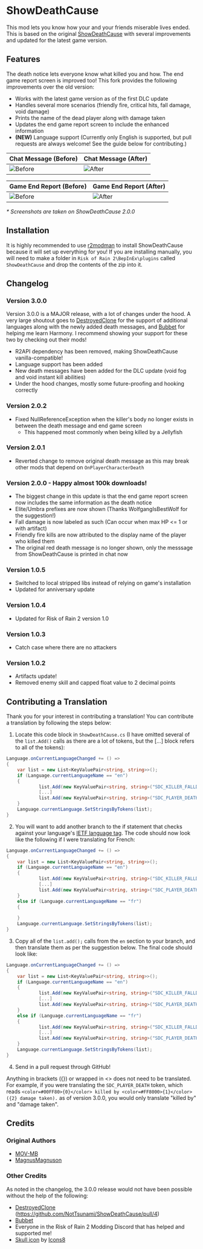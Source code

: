 # ShowDeathCause
This mod lets you know how your and your friends miserable lives ended. This is based on the original [ShowDeathCause](https://github.com/MOV-MB/ShowDeathCause) with several improvements and updated for the latest game version.

## Features
The death notice lets everyone know what killed you and how. The end game report screen is improved too! This fork provides the following improvements over the old version:
- Works with the latest game version as of the first DLC update
- Handles several more scenarios (friendly fire, critical hits, fall damage, void damage)
- Prints the name of the dead player along with damage taken
- Updates the end game report screen to include the enhanced information
- **(NEW)** Language support (Currently only English is supported, but pull requests are always welcome! See the guide below for contributing.)

| Chat Message (Before) | Chat Message (After) |
| ----- | ----- |
| ![Before](https://raw.githubusercontent.com/NotTsunami/ShowDeathCause/master/Images/ExampleChatBefore.jpg) | ![After](https://raw.githubusercontent.com/NotTsunami/ShowDeathCause/master/Images/ExampleChatAfter.jpg) |

| Game End Report (Before) | Game End Report (After) |
| ------ | ------ |
| ![Before](https://raw.githubusercontent.com/NotTsunami/ShowDeathCause/master/Images/ExampleBefore.jpg) | ![After](https://raw.githubusercontent.com/NotTsunami/ShowDeathCause/master/Images/ExampleAfter.jpg) |

_* Screenshots are taken on ShowDeathCause 2.0.0_

## Installation
It is highly recommended to use [r2modman](https://thunderstore.io/package/ebkr/r2modman/) to install ShowDeathCause because it will set up everything for you! If you are installing manually, you will need to make a folder in `Risk of Rain 2\BepInEx\plugins` called `ShowDeathCause` and drop the contents of the zip into it.

## Changelog
### Version 3.0.0
Version 3.0.0 is a MAJOR release, with a lot of changes under the hood. A very large shoutout goes to [DestroyedClone](https://github.com/DestroyedClone) for the support of additional languages along with the newly added death messages, and [Bubbet](https://github.com/Bubbet) for helping me learn Harmony. I recommend showing your support for these two by checking out their mods!
- R2API dependency has been removed, making ShowDeathCause vanilla-compatible!
- Language support has been added
- New death messages have been added for the DLC update (void fog and void instant kill abilities)
- Under the hood changes, mostly some future-proofing and hooking correctly

### Version 2.0.2
- Fixed NullReferenceException when the killer's body no longer exists in between the death message and end game screen
    - This happened most commonly when being killed by a Jellyfish

### Version 2.0.1
- Reverted change to remove original death message as this may break other mods that depend on `OnPlayerCharacterDeath`

### Version 2.0.0 - Happy almost 100k downloads!
- The biggest change in this update is that the end game report screen now includes the same information as the death notice
- Elite/Umbra prefixes are now shown (Thanks WolfgangIsBestWolf for the suggestion!)
- Fall damage is now labeled as such (Can occur when max HP <= 1 or with artifact)
- Friendly fire kills are now attributed to the display name of the player who killed them
- The original red death message is no longer shown, only the messsage from ShowDeathCause is printed in chat now

### Version 1.0.5
- Switched to local stripped libs instead of relying on game's installation
- Updated for anniversary update

### Version 1.0.4
- Updated for Risk of Rain 2 version 1.0

### Version 1.0.3
- Catch case where there are no attackers

### Version 1.0.2
- Artifacts update!
- Removed enemy skill and capped float value to 2 decimal points

## Contributing a Translation

Thank you for your interest in contributing a translation! You can contribute a translation by following the steps below:

1. Locate this code block in `ShowDeathCause.cs` (I have omitted several of the `list.Add()` calls as there are a lot of tokens, but the [...] block refers to all of the tokens):
```csharp
Language.onCurrentLanguageChanged += () =>
{
    var list = new List<KeyValuePair<string, string>>();
    if (Language.currentLanguageName == "en")
    {
            list.Add(new KeyValuePair<string, string>("SDC_KILLER_FALLDAMAGE", "<color=#964B00>Fall Damage</color>"));
            [...]
            list.Add(new KeyValuePair<string, string>("SDC_PLAYER_DEATH_VOID", "<color=#621e7d>JAILED!</color> <color=#00FF80>{0}</color> killed by <color=#FF8000>{1}</color>."));
    }
    Language.currentLanguage.SetStringsByTokens(list);
}
```
2. You will want to add another branch to the if statement that checks against your language's [IETF language tag](https://en.wikipedia.org/wiki/IETF_language_tag). The code should now look like the following if I were translating for French:
```csharp
Language.onCurrentLanguageChanged += () =>
{
    var list = new List<KeyValuePair<string, string>>();
    if (Language.currentLanguageName == "en")
    {
            list.Add(new KeyValuePair<string, string>("SDC_KILLER_FALLDAMAGE", "<color=#964B00>Fall Damage</color>"));
            [...]
            list.Add(new KeyValuePair<string, string>("SDC_PLAYER_DEATH_VOID", "<color=#621e7d>JAILED!</color> <color=#00FF80>{0}</color> killed by <color=#FF8000>{1}</color>."));
    }
    else if (Language.currentLanguageName == "fr")
    {
    
    }
    Language.currentLanguage.SetStringsByTokens(list);
}
```
3. Copy all of the `list.add();` calls from the `en` section to your branch, and then translate them as per the suggestion below. The final code should look like:
```csharp
Language.onCurrentLanguageChanged += () =>
{
    var list = new List<KeyValuePair<string, string>>();
    if (Language.currentLanguageName == "en")
    {
            list.Add(new KeyValuePair<string, string>("SDC_KILLER_FALLDAMAGE", "<color=#964B00>Fall Damage</color>"));
            [...]
            list.Add(new KeyValuePair<string, string>("SDC_PLAYER_DEATH_VOID", "<color=#621e7d>JAILED!</color> <color=#00FF80>{0}</color> killed by <color=#FF8000>{1}</color>."));
    }
    else if (Language.currentLanguageName == "fr")
    {
		    list.Add(new KeyValuePair<string, string>("SDC_KILLER_FALLDAMAGE", "<color=#964B00>Fall Damage</color>"));
            [...]
            list.Add(new KeyValuePair<string, string>("SDC_PLAYER_DEATH_VOID", "<color=#621e7d>JAILED!</color> <color=#00FF80>{0}</color> killed by <color=#FF8000>{1}</color>."));
    }
    Language.currentLanguage.SetStringsByTokens(list);
}
```
4. Send in a pull request through GitHub!

Anything in brackets ({}) or wrapped in <> does not need to be translated. For example, if you were translating the `SDC_PLAYER_DEATH` token, which reads `<color=#00FF80>{0}</color> killed by <color=#FF8000>{1}</color> ({2} damage taken).` as of version 3.0.0, you would only translate "killed by" and "damage taken".

## Credits
### Original Authors
- [MOV-MB](https://github.com/MOV-MB)
- [MagnusMagnuson](https://thunderstore.io/package/MagnusMagnuson/)

### Other Credits
As noted in the changelog, the 3.0.0 release would not have been possible without the help of the following:
- [DestroyedClone](https://github.com/DestroyedClone) (https://github.com/NotTsunami/ShowDeathCause/pull/4) 
- [Bubbet](https://github.com/Bubbet)
- Everyone in the Risk of Rain 2 Modding Discord that has helped and supported me!
- [Skull icon](https://icons8.com/icons/set/skull) by [Icons8](https://icons8.com)
